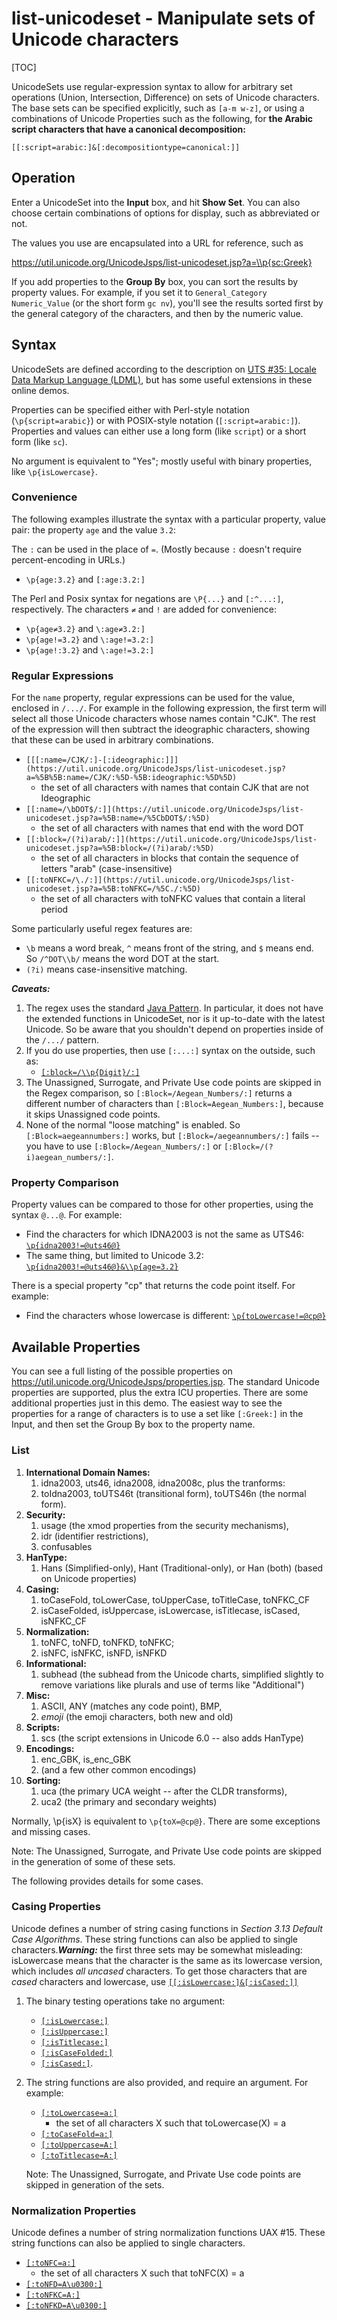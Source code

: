 # list-unicodeset - Manipulate sets of Unicode characters

[TOC]

UnicodeSets use regular-expression syntax to allow for arbitrary set operations
(Union, Intersection, Difference) on sets of Unicode characters. The base sets
can be specified explicitly, such as `[a-m w-z]`, or using a combinations of
Unicode Properties such as the following, for **the Arabic script characters
that have a canonical decomposition:**

```
[[:script=arabic:]&[:decompositiontype=canonical:]]
```

## Operation

Enter a UnicodeSet into the **Input** box, and hit **Show Set**. You can also
choose certain combinations of options for display, such as abbreviated or not.

The values you use are encapsulated into a URL for reference, such as

<https://util.unicode.org/UnicodeJsps/list-unicodeset.jsp?a=\\p{sc:Greek}>

If you add properties to the **Group By** box, you can sort the results by
property values. For example, if you set it to `General_Category Numeric_Value`
(or the short form `gc nv`), you'll see the results sorted first by the general
category of the characters, and then by the numeric value.

## Syntax

UnicodeSets are defined according to the description on [UTS #35: Locale Data
Markup Language (LDML)](http://www.unicode.org/reports/tr35/), but has some
useful extensions in these online demos.

Properties can be specified either with Perl-style notation
(`\p{script=arabic}`) or with POSIX-style notation (`[:script=arabic:]`).
Properties and values can either use a long form (like `script`) or a short form
(like `sc`).

No argument is equivalent to "Yes"; mostly useful with binary properties, like
`\p{isLowercase}`.

### Convenience

The following examples illustrate the syntax with a particular property, value
pair: the property `age` and the value `3.2`:

The `:` can be used in the place of `=`. (Mostly because `:` doesn't require
percent-encoding in URLs.)

*   `\p{age:3.2}` and `[:age:3.2:]`

The Perl and Posix syntax for negations are `\P{...}` and `[:^...:]`,
respectively. The characters `≠` and `!` are added for convenience:

*   `\p{age≠3.2}` and `\:age≠3.2:]`
*   `\p{age!=3.2}` and `\:age!=3.2:]`
*   `\p{age!:3.2}` and `\:age!=3.2:]`

### Regular Expressions

For the `name` property, regular expressions can be used for the value, enclosed
in `/.../`. For example in the following expression, the first term will select
all those Unicode characters whose names contain "CJK". The rest of the
expression will then subtract the ideographic characters, showing that these can
be used in arbitrary combinations.

*   `[[[:name=/CJK/:]-[:ideographic:]]](https://util.unicode.org/UnicodeJsps/list-unicodeset.jsp?a=%5B%5B:name=/CJK/:%5D-%5B:ideographic:%5D%5D)`
    - the set of all characters with names that contain CJK that are not
    Ideographic
*   `[[:name=/\bDOT$/:]](https://util.unicode.org/UnicodeJsps/list-unicodeset.jsp?a=%5B:name=/%5CbDOT$/:%5D)`
    - the set of all characters with names that end with the word DOT
*   `[[:block=/(?i)arab/:]](https://util.unicode.org/UnicodeJsps/list-unicodeset.jsp?a=%5B:block=/(?i)arab/:%5D)`
    - the set of all characters in blocks that contain the sequence of letters
    "arab" (case-insensitive)
*   `[[:toNFKC=/\./:]](https://util.unicode.org/UnicodeJsps/list-unicodeset.jsp?a=%5B:toNFKC=/%5C./:%5D)`
    - the set of all characters with toNFKC values that contain a literal period

Some particularly useful regex features are:

*   `\b` means a word break, `^` means front of the string, and `$` means end. So
    `/^DOT\\b/` means the word DOT at the start.
*   `(?i)` means case-insensitive matching.

***Caveats:***

1.  The regex uses the standard [Java
    Pattern](http://download.oracle.com/javase/6/docs/api/java/util/regex/Pattern.html).
    In particular, it does not have the extended functions in UnicodeSet, nor is
    it up-to-date with the latest Unicode. So be aware that you shouldn't depend
    on properties inside of the `/.../` pattern.
2.  If you do use properties, then use `[:...:]` syntax on the outside, such as:
    *   [`[:block=/\\p{Digit}/:]`](https://util.unicode.org/UnicodeJsps/list-unicodeset.jsp?a=%5B:block:/%5Cp%7BDigit%7D/:%5D&g=)
3.  The Unassigned, Surrogate, and Private Use code points are skipped in the
    Regex comparison, so `[:Block=/Aegean_Numbers/:]` returns a different number
    of characters than `[:Block=Aegean_Numbers:]`, because it skips Unassigned
    code points.
4.  None of the normal "loose matching" is enabled. So `[:Block=aegeannumbers:]`
    works, but `[:Block=/aegeannumbers/:]` fails -- you have to use
    `[:Block=/Aegean_Numbers/:]` or `[:Block=/(?i)aegean_numbers/:]`.

### Property Comparison

Property values can be compared to those for other properties, using the syntax
`@...@`. For example:

*   Find the characters for which IDNA2003 is not the same as UTS46:
    [`\p{idna2003!=@uts46@}`](https://util.unicode.org/UnicodeJsps/list-unicodeset.jsp?a=%5Cp%7Bidna2003!%3D@uts46@%7D)
*   The same thing, but limited to Unicode 3.2:
    [`\p{idna2003!=@uts46@}&\\p{age=3.2}`](https://util.unicode.org/UnicodeJsps/list-unicodeset.jsp?a=%5Cp%7Bidna2003!%3D@uts46@%7D%26%5Cp%7Bage%3D3.2%7D&g=)

There is a special property "cp" that returns the code point itself. For
example:

*   Find the characters whose lowercase is different:
    [`\p{toLowercase!=@cp@}`](https://util.unicode.org/UnicodeJsps/list-unicodeset.jsp?a=%5Cp%7BtoLowercase!%3D%40cp%40%7D&g=)

## **Available Properties**

You can see a full listing of the possible properties on
<https://util.unicode.org/UnicodeJsps/properties.jsp>. The standard Unicode
properties are supported, plus the extra ICU properties. There are some
additional properties just in this demo. The easiest way to see the properties
for a range of characters is to use a set like `[:Greek:]` in the Input, and
then set the Group By box to the property name.

### List

1.  **International Domain Names:**
    1.  idna2003, uts46, idna2008, idna2008c, plus the tranforms:
    2.  toIdna2003, toUTS46t (transitional form), toUTS46n (the normal form).
2.  **Security:**
    1.  usage (the xmod properties from the security mechanisms),
    2.  idr (identifier restrictions),
    3.  confusables
3.  **HanType:**
    1.  Hans (Simplified-only), Hant (Traditional-only), or Han (both) (based on
        Unicode properties)
4.  **Casing:**
    1.  toCaseFold, toLowerCase, toUpperCase, toTitleCase, toNFKC_CF
    2.  isCaseFolded, isUppercase, isLowercase, isTitlecase, isCased, isNFKC_CF
5.  **Normalization:**
    1.  toNFC, toNFD, toNFKD, toNFKC;
    2.  isNFC, isNFKC, isNFD, isNFKD
6.  **Informational:**
    1.  subhead (the subhead from the Unicode charts, simplified slightly to
        remove variations like plurals and use of terms like "Additional")
7.  **Misc:**
    1.  ASCII, ANY (matches any code point), BMP,
    2.  *emoji* (the emoji characters, both new and old)
8.  **Scripts:**
    1.  scs (the script extensions in Unicode 6.0 -- also adds HanType)
9.  **Encodings:**
    1.  enc_GBK, is_enc_GBK
    2.  (and a few other common encodings)
10. **Sorting:**
    1.  uca (the primary UCA weight -- after the CLDR transforms),
    2.  uca2 (the primary and secondary weights)

Normally, \\p{isX} is equivalent to `\p{toX=@cp@}`. There are some exceptions and
missing cases.

Note: The Unassigned, Surrogate, and Private Use code points are skipped in the
generation of some of these sets.

The following provides details for some cases.

### Casing Properties

Unicode defines a number of string casing functions in *Section 3.13 Default
Case Algorithms*. These string functions can also be applied to single
characters.***Warning:*** the first three sets may be somewhat misleading:
isLowercase means that the character is the same as its lowercase version, which
includes *all uncased* characters. To get those characters that are *cased*
characters and lowercase, use
[`[[:isLowercase:]&[:isCased:]]`](https://util.unicode.org/UnicodeJsps/list-unicodeset.jsp?a=%5B%5B%3AisLowercase%3A%5D%26%5B%3AisCased%3A%5D%5D&g=&i=)

1.  The binary testing operations take no argument:
    *   [`[:isLowercase:]`](https://util.unicode.org/UnicodeJsps/list-unicodeset.jsp?a=%5B:isLowercase:%5D)
    *   [`[:isUppercase:]`](https://util.unicode.org/UnicodeJsps/list-unicodeset.jsp?a=%5B:isUppercase:%5D)
    *   [`[:isTitlecase:]`](https://util.unicode.org/UnicodeJsps/list-unicodeset.jsp?a=%5B:isTitlecase:%5D)
    *   [`[:isCaseFolded:]`](https://util.unicode.org/UnicodeJsps/list-unicodeset.jsp?a=%5B:isCaseFolded:%5D)
    *   [`[:isCased:]`](https://util.unicode.org/UnicodeJsps/list-unicodeset.jsp?a=%5B:isCased:%5D).
2.  The string functions are also provided, and require an argument. For
    example:
    *   [`[:toLowercase=a:]`](https://util.unicode.org/UnicodeJsps/list-unicodeset.jsp?a=%5B:toLowercase=a:%5D)
        - the set of all characters X such that toLowercase(X) = a
    *   [`[:toCaseFold=a:]`](https://util.unicode.org/UnicodeJsps/list-unicodeset.jsp?a=%5B:toCaseFold=a:%5D)
    *   [`[:toUppercase=A:]`](https://util.unicode.org/UnicodeJsps/list-unicodeset.jsp?a=%5B:toUppercase=A:%5D)
    *   [`[:toTitlecase=A:]`](https://util.unicode.org/UnicodeJsps/list-unicodeset.jsp?a=%5B:toTitlecase=A:%5D)

    Note: The Unassigned, Surrogate, and Private Use code points are skipped in
    generation of the sets.

### **Normalization Properties**

Unicode defines a number of string normalization functions UAX #15. These string
functions can also be applied to single characters.

*   [`[:toNFC=a:]`](https://util.unicode.org/UnicodeJsps/list-unicodeset.jsp?a=%5B:toNFC=a:%5D)
    - the set of all characters X such that toNFC(X) = a
*   [`[:toNFD=A\u0300:]`](https://util.unicode.org/UnicodeJsps/list-unicodeset.jsp?a=%5B:toNFD=A%5Cu0300:%5D)
*   [`[:toNFKC=A:]`](https://util.unicode.org/UnicodeJsps/list-unicodeset.jsp?a=%5B:toNFKC=A:%5D)
*   [`[:toNFKD=A\u0300:]`](https://util.unicode.org/UnicodeJsps/list-unicodeset.jsp?a=%5B:toNFKD=A%5Cu0300:%5D)
